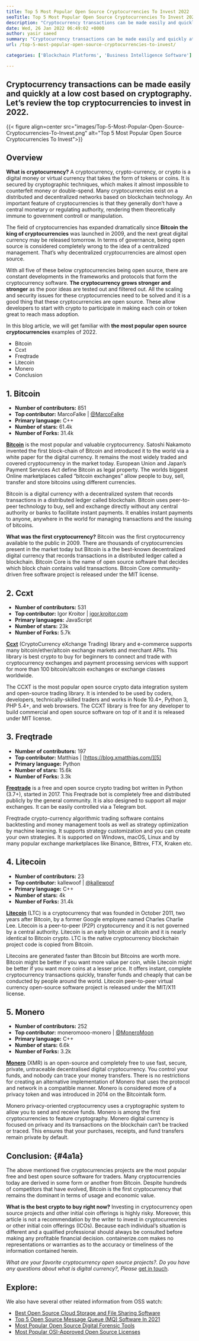 ```yaml
---
title: Top 5 Most Popular Open Source Cryptocurrencies To Invest 2022
seoTitle: Top 5 Most Popular Open Source Cryptocurrencies To Invest 2022
description: "Cryptocurrency transactions can be made easily and quickly at a low cost based on cryptography. Let's review the top cryptocurrencies to invest in 2022."
date: Wed, 26 Jan 2022 06:49:02 +0000
author: yasir saeed
summary: "Cryptocurrency transactions can be made easily and quickly at a low cost based on cryptography. Let's review the top cryptocurrencies to invest in 2022."
url: /top-5-most-popular-open-source-cryptocurrencies-to-invest/

categories: ['Blockchain Platforms', 'Business Intelligence Software']

---
```

## Cryptocurrency transactions can be made easily and quickly at a low cost based on cryptography. Let’s review the top cryptocurrencies to invest in 2022.

{{< figure align=center src="images/Top-5-Most-Popular-Open-Source-Cryptocurrencies-To-Invest.png" alt="Top 5 Most Popular Open Source Cryptocurrencies To Invest">}}  

## **Overview**

**What is cryptocurrency?** A cryptocurrency, crypto-currency, or crypto is a digital money or virtual currency that takes the form of tokens or coins. It is secured by cryptographic techniques, which makes it almost impossible to counterfeit money or double-spend. Many cryptocurrencies exist on a distributed and decentralized networks based on blockchain technology. An important feature of cryptocurrencies is that they generally don’t have a central monetary or regulating authority, rendering them theoretically immune to government controll or manipulation.

The field of cryptocurrencies has expanded dramatically since **Bitcoin** **the king of cryptocurrencies** was launched in 2009, and the next great digital currency may be released tomorrow. In terms of governance, being open source is considered completely wrong to the idea of a centralized management. That’s why decentralized cryptocurrencies are almost open source. 

With all five of these below cryptocurrencies being open source, there are constant developments in the frameworks and protocols that form the cryptocurrency software. **The cryptocurrency grows stronger and stronger** as the poor ideas are tested out and filtered out. All the scaling and security issues for these cryptocurrencies need to be solved and it is a good thing that these cryptocurrencies are open source. These allow developers to start with crypto to participate in making each coin or token great to reach mass adoption.

In this blog article, we will get familiar with **the most popular open source cryptocurrencies** examples of 2022.

  * Bitcoin
  * Ccxt
  * Freqtrade
  * Litecoin
  * Monero
  * Conclusion

## 1. Bitcoin

  * **Number of contributors:** 851
  * **Top contributor:** MarcoFalke | [@MarcoFalke][1]
  * **Primary language:** C++ 
  * **Number of stars:** 61.4k
  * **Number of Forks:** 31.4k

[**Bitcoin**][2] is the most popular and valuable cryptocurrency. Satoshi Nakamoto invented the first block-chain of Bitcoin and introduced it to the world via a white paper for the digital currency. It remains the most widely traded and covered cryptocurrency in the market today. European Union and Japan’s Payment Services Act define Bitcoin as legal property. The worlds biggest Online marketplaces called “bitcoin exchanges” allow people to buy, sell, transfer and store bitcoins using different currencies.

Bitcoin is a digital currency with a decentralized system that records transactions in a distributed ledger called blockchain. Bitcoin uses peer-to-peer technology to buy, sell and exchange directly without any central authority or banks to facilitate instant payments. It enables instant payments to anyone, anywhere in the world for managing transactions and the issuing of bitcoins. 

**What was the first cryptocurrency?** Bitcoin was the first cryptocurrency available to the public in 2009. There are thousands of cryptocurrencies present in the market today but Bitcoin is a the best-known decentralized digital currency that records transactions in a distributed ledger called a blockchain. Bitcoin Core is the name of open source software that decides which block chain contains valid transactions. Bitcoin Core community-driven free software project is released under the MIT license.

## 2. Ccxt

  * **Number of contributors:** 531
  * **Top contributor:** Igor Kroitor | [igor.kroitor.com][3]
  * **Primary languages:** JavaScript
  * **Number of stars:** 23k
  * **Number of Forks:** 5.7k

[**Ccxt**][4] (CryptoCurrency eXchange Trading) library and e-commerce supports many bitcoin/ether/altcoin exchange markets and merchant APIs. This library is best crypto to buy for beginners to connect and trade with cryptocurrency exchanges and payment processing services with support for more than 100 bitcoin/altcoin exchanges or exchange classes worldwide.

The CCXT is the most popular open source crypto data integration system and open-source trading library. It is intended to be used by coders, developers, technically-skilled traders and works in Node 10.4+, Python 3, PHP 5.4+, and web browsers. The CCXT library is free for any developer to build commercial and open source software on top of it and it is released under MIT license.

## 3. Freqtrade

  * **Number of contributors:** 197
  * **Top contributor:** Matthias | [https://blog.xmatthias.com/][5]
  * **Primary language:** Python
  * **Number of stars:** 15.6k
  * **Number of Forks:** 3.3k

**[Freqtrade][6]** is a free and open source crypto trading bot written in Python (3.7+), started in 2017. This Freqtrade bot is completely free and distributed publicly by the general community. It is also designed to support all major exchanges. It can be easily controlled via a Telegram bot.

Freqtrade crypto-currency algorithmic trading software contains backtesting and money management tools as well as strategy optimization by machine learning. It supports strategy customization and you can create your own strategies. It is supported on Windows, macOS, Linux and by many popular exchange marketplaces like Binance, Bittrex, FTX, Kraken etc.

## 4. Litecoin

  * **Number of contributors:** 23
  * **Top contributor:** kallewoof | [@kallewoof][7]
  * **Primary language:** C++
  * **Number of stars:** 4k
  * **Number of Forks:** 31.4k

**[Litecoin][8]** (LTC) is a cryptocurrency that was founded in October 2011, two years after Bitcoin, by a former Google employee named Charles Charlie Lee. Litecoin is a peer-to-peer (P2P) cryptocurrency and it is not governed by a central authority. Litecoin is an early bitcoin or altcoin and it is nearly identical to Bitcoin crypto. LTC is the native cryptocurrency blockchain project code is copied from Bitcoin.

Litecoins are generated faster than Bitcoin but Bitcoins are worth more. Bitcoin might be better if you want more value per coin, while Litecoin might be better if you want more coins at a lesser price. It offers instant, complete cryptocurrency transactions quickly, transfer funds and cheaply that can be conducted by people around the world. Litecoin peer-to-peer virtual currency open-source software project is released under the MIT/X11 license.

## 5. Monero

  * **Number of contributors:** 252
  * **Top contributor:** moneromooo-monero | [@MoneroMoon][9]
  * **Primary language:** C++
  * **Number of stars:** 6.6k
  * **Number of Forks:** 3.2k

[**Monero**][10] (XMR) is an open-source and completely free to use fast, secure, private, untraceable decentralised digital cryptocurrency. You control your funds, and nobody can trace your money transfers. There is no restrictions for creating an alternative implementation of Monero that uses the protocol and network in a compatible manner. Monero is considered more of a privacy token and was introduced in 2014 on the Bitcointalk form.

Monero privacy-oriented cryptocurrency uses a cryptographic system to allow you to send and receive funds. Monero is among the first cryptocurrencies to feature cryptography. Monero digital currency is focused on privacy and its transactions on the blockchain can’t be tracked or traced. This ensures that your purchases, receipts, and fund transfers remain private by default.

## **Conclusion:** {#4a1a}

The above mentioned five cryptocurrencies projects are the most popular free and best open source software for traders. Many cryptocurrencies today are derived in some form or another from Bitcoin. Despite hundreds of competitors that have evolved, Bitcoin is the first cryptocurrency that remains the dominant in terms of usage and economic value. 

**What is the best crypto to buy right now?** Investing in cryptocurrency open source projects and other initial coin offerings is highly risky. Moreover, this article is not a recommendation by the writer to invest in cryptocurrencies or other initial coin offerings (ICOs). Because each individual’s situation is different and a qualified professional should always be consulted before making any profitable financial decision. containerize.com makes no representations or warranties as to the accuracy or timeliness of the information contained herein.

_What are your favorite cryptocurrency open source projects?. Do you have any questions about _what is digital currency_?, Please_ [get in touch][11].

## Explore:

We also have several other related information from OSS watch:

  * [Best Open Source Cloud Storage and File Sharing Software][12]
  * [Top 5 Open Source Message Queue (MQ) Software In 2021][13]
  * [Most Popular Open Source Digital Forensic Tools][14]
  * [Most Popular OSI-Approved Open Source Licenses][15]

 [1]: https://twitter.com/spyced?lang=en
 [2]: https://github.com/bitcoin/bitcoin
 [3]: http://igor.kroitor.com/
 [4]: https://github.com/ccxt/ccxt
 [5]: https://twitter.com/liggitt?lang=en
 [6]: https://github.com/freqtrade/freqtrade
 [7]: https://twitter.com/brian_coca?lang=en
 [8]: https://github.com/litecoin-project/litecoin
 [9]: https://twitter.com/timograham?lang=en
 [10]: https://github.com/monero-project/monero
 [11]: mailto:yasir.saeed@aspose.com
 [12]: https://products.containerize.com/backup-and-sync/
 [13]: https://blog.containerize.com/message-queue-software/top-5-open-source-message-queue-software-in-2021/

 [14]: https://blog.containerize.com/digital-forensic-tools/top-5-open-source-digital-forensic-tools-in-2021/

 [15]: https://blog.containerize.com/licenses-standards/top-5-most-popular-osi-approved-open-source-licenses-of-2021/
